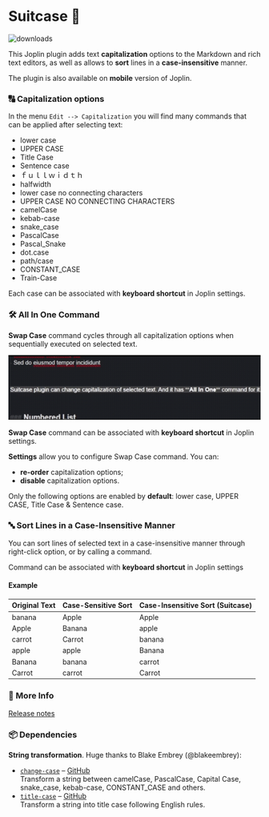 # Suitcase 🧳

![downloads](https://img.shields.io/badge/dynamic/json?color=brightgreen&label=downloads&query=%24.totalDownloads&url=https%3A%2F%2Fjoplin-plugin-downloads.vercel.app%2Fapi%3Fplugin%3Djoplin.plugin.alondmnt.suitcase)

This Joplin plugin adds text **capitalization** options to the Markdown and rich text editors, as well as allows to **sort** lines in a **case-insensitive** manner.

The plugin is also available on **mobile** version of Joplin.
### 🔠 Capitalization options 

In the menu `Edit --> Capitalization` you will find many commands that can be applied after selecting text:

- lower case
- UPPER CASE
- Title Case
- Sentence case
- ｆｕｌｌｗｉｄｔｈ
- halfwidth
- lower case no connecting characters
- UPPER CASE NO CONNECTING CHARACTERS
- camelCase
- kebab-case
- snake_case
- PascalCase
- Pascal_Snake
- dot.case
- path/case
- CONSTANT_CASE
- Train-Case

Each case can be associated with **keyboard shortcut** in Joplin settings.

### 🛠️ All In One Command
**Swap Case** command cycles through all capitalization options when sequentially executed on selected text.

![Swap Case](images/swap_case_cmd_demo.gif)

**Swap Case** command can be associated with **keyboard shortcut** in Joplin settings.

**Settings** allow you to configure Swap Case command. You can:
- **re-order** capitalization options;
- **disable** capitalization options.

Only the following options are enabled by **default**: lower case, UPPER CASE, Title Case & Sentence case.

### 🔤 Sort Lines in a Case-Insensitive Manner

You can sort lines of selected text in a case-insensitive manner through right-click option, or by calling a command.

Command can be associated with **keyboard shortcut** in Joplin settings

#### Example

| Original Text | Case-Sensitive Sort | Case-Insensitive Sort (Suitcase) |
|---------------|---------------------|----------------------------------|
| banana        | Apple               | Apple                            |
| Apple         | Banana              | apple                            |
| carrot        | Carrot              | banana                           |
| apple         | apple               | Banana                           |
| Banana        | banana              | carrot                           |
| Carrot        | carrot              | Carrot                           |

### 📝 More Info

[Release notes](CHANGELOG.md)

### 📦 Dependencies

**String transformation**. Huge thanks to Blake Embrey (@blakeembrey):
- [`change-case`](https://www.npmjs.com/package/change-case) – [GitHub](https://github.com/blakeembrey/change-case/tree/main/packages/change-case)  
  Transform a string between camelCase, PascalCase, Capital Case, snake_case, kebab-case, CONSTANT_CASE and others.
- [`title-case`](https://www.npmjs.com/package/title-case) – [GitHub](https://github.com/blakeembrey/change-case/tree/main/packages/change-case)  
  Transform a string into title case following English rules.